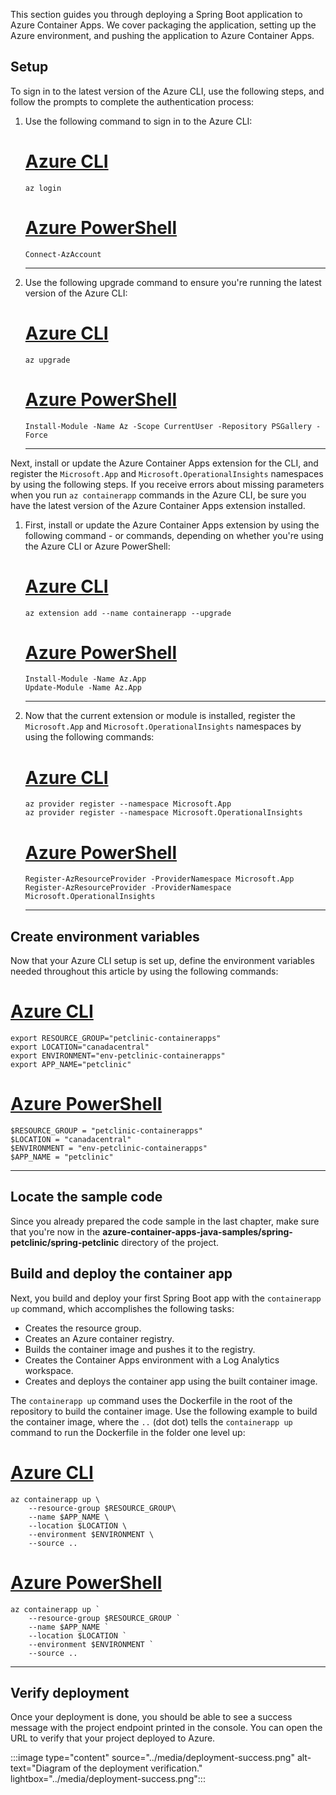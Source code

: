 This section guides you through deploying a Spring Boot application to Azure Container Apps. We cover packaging the application, setting up the Azure environment, and pushing the  application to Azure Container Apps.

## Setup

To sign in to the latest version of the Azure CLI, use the following steps, and follow the prompts to complete the authentication process:

1. Use the following command to sign in to the Azure CLI:

    # [Azure CLI](#tab/azure-cli)

    ```azurecli
    az login
    ```

    # [Azure PowerShell](#tab/azure-powershell)

    ```azurepowershell
    Connect-AzAccount
    ```

    ---

1. Use the following upgrade command to ensure you're running the latest version of the Azure CLI: 

    # [Azure CLI](#tab/azure-cli)

    ```azurecli
    az upgrade
    ```

    # [Azure PowerShell](#tab/azure-powershell)

    ```azurepowershell
    Install-Module -Name Az -Scope CurrentUser -Repository PSGallery -Force
    ```

    ---

Next, install or update the Azure Container Apps extension for the CLI, and register the `Microsoft.App` and `Microsoft.OperationalInsights` namespaces by using the following steps. If you receive errors about missing parameters when you run `az containerapp` commands in the Azure CLI, be sure you have the latest version of the Azure Container Apps extension installed.

1. First, install or update the Azure Container Apps extension by using the following command - or commands, depending on whether you're using the Azure CLI or Azure PowerShell:

    # [Azure CLI](#tab/azure-cli)

    ```azurecli
    az extension add --name containerapp --upgrade
    ```

    # [Azure PowerShell](#tab/azure-powershell)

    ```azurepowershell
    Install-Module -Name Az.App
    Update-Module -Name Az.App
    ```

    ---

1. Now that the current extension or module is installed, register the `Microsoft.App` and `Microsoft.OperationalInsights` namespaces by using the following commands:

    # [Azure CLI](#tab/azure-cli)

    ```azurecli
    az provider register --namespace Microsoft.App
    az provider register --namespace Microsoft.OperationalInsights
    ```

    # [Azure PowerShell](#tab/azure-powershell)
    
    ```azurepowershell
    Register-AzResourceProvider -ProviderNamespace Microsoft.App
    Register-AzResourceProvider -ProviderNamespace Microsoft.OperationalInsights
    ```

    ---

## Create environment variables

Now that your Azure CLI setup is set up, define the environment variables needed throughout this article by using the following commands:

# [Azure CLI](#tab/azure-cli)

```azurecli
export RESOURCE_GROUP="petclinic-containerapps"
export LOCATION="canadacentral"
export ENVIRONMENT="env-petclinic-containerapps"
export APP_NAME="petclinic"
```

# [Azure PowerShell](#tab/azure-powershell)

```azurepowershell
$RESOURCE_GROUP = "petclinic-containerapps"
$LOCATION = "canadacentral"
$ENVIRONMENT = "env-petclinic-containerapps"
$APP_NAME = "petclinic"
```

---

## Locate the sample code

Since you already prepared the code sample in the last chapter, make sure that you're now in the **azure-container-apps-java-samples/spring-petclinic/spring-petclinic** directory of the project.

## Build and deploy the container app

Next, you build and deploy your first Spring Boot app with the `containerapp up` command, which accomplishes the following tasks:

- Creates the resource group.
- Creates an Azure container registry.
- Builds the container image and pushes it to the registry.
- Creates the Container Apps environment with a Log Analytics workspace.
- Creates and deploys the container app using the built container image.

The `containerapp up` command uses the Dockerfile in the root of the repository to build the container image. Use the following example to build the container image, where the `..` (dot dot) tells the `containerapp up` command to run the Dockerfile in the folder one level up:

# [Azure CLI](#tab/azure-cli)

```azurecli
az containerapp up \
    --resource-group $RESOURCE_GROUP\
    --name $APP_NAME \
    --location $LOCATION \
    --environment $ENVIRONMENT \
    --source ..
```

# [Azure PowerShell](#tab/azure-powershell)

```azurepowershell
az containerapp up `
    --resource-group $RESOURCE_GROUP `
    --name $APP_NAME `
    --location $LOCATION `
    --environment $ENVIRONMENT `
    --source ..
```

---

## Verify deployment

Once your deployment is done, you should be able to see a success message with the project endpoint printed in the console. You can open the URL to verify that your project deployed to Azure.

:::image type="content" source="../media/deployment-success.png" alt-text="Diagram of the deployment verification." lightbox="../media/deployment-success.png":::
